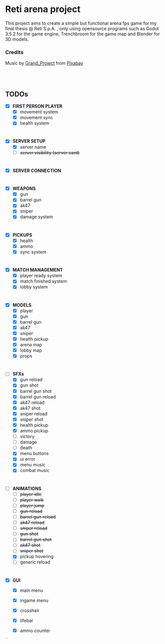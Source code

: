 # Reti arena project

This project aims to create a simple but functional arena fps game for my final thesis @ Reti S.p.A. , only using opensource programs such as Godot 3.5.2 for the game engine, Trenchbroom for the game map and Blender for 3D models.


### Credits
Music by <a href="https://pixabay.com/users/grand_project-19033897/?utm_source=link-attribution&amp;utm_medium=referral&amp;utm_campaign=music&amp;utm_content=126684">Grand_Project</a> from <a href="https://pixabay.com/music//?utm_source=link-attribution&amp;utm_medium=referral&amp;utm_campaign=music&amp;utm_content=126684">Pixabay</a>

<br>
<br>



## TODOs

- [x] __FIRST PERSON PLAYER__
    - [x] movement system
    - [x] movement sync
    - [x] health system

#
- [x] __SERVER SETUP__
    - [x] server name
    - [ ] ~~server visibility (server card)~~

#
- [x] __SERVER CONNECTION__

#
- [x] __WEAPONS__
    - [x] gun
    - [x] barrel gun
    - [x] ak47
    - [x] sniper
    - [x] damage system

#
- [x] __PICKUPS__
    - [x] health
    - [x] ammo
    - [x] sync system

#
- [x] __MATCH MANAGEMENT__
    - [x] player ready system
    - [x] match finished system
    - [x] lobby system

#
- [x] __MODELS__
    - [x] player
    - [x] gun
    - [x] barrel gun
    - [x] ak47
    - [x] sniper
    - [x] health pickup
    - [x] arena map
    - [x] lobby map
    - [x] props

#
 - [ ] __SFXs__
    - [x] gun reload
    - [x] gun shot
    - [x] barrel gun shot
    - [x] barrel gun reload
    - [x] ak47 reload
    - [x] ak47 shot
    - [x] sniper reload
    - [x] sniper shot
    - [x] health pickup
    - [x] ammo pickup
    - [ ] victory
    - [ ] damage
    - [ ] death
    - [x] menu buttons
    - [x] ui error
    - [x] menu music
    - [x] combat music

#
- [ ] __ANIMATIONS__
    - [ ] ~~player idle~~
    - [ ] ~~player walk~~
    - [ ] ~~player jump~~
    - [ ] ~~gun reload~~
    - [ ] ~~barrel gun reload~~
    - [ ] ~~ak47 reload~~
    - [ ] ~~sniper reload~~
    - [ ] ~~gun shot~~
    - [ ] ~~barrel gun shot~~
    - [ ] ~~ak47 shot~~
    - [ ] ~~sniper shot~~
    - [x] pickup hovering
    - [ ] generic reload

# 
- [x] __GUI__
    - [x] main menu
    - [x] ingame menu
    - [x] crosshair
    - [x] lifebar
    - [x] ammo counter
















<sub><sup><sub><sup><sub><sup><sub><sup><sub><sup><sub><sup><sub><sup> [ ] sirondo dance
